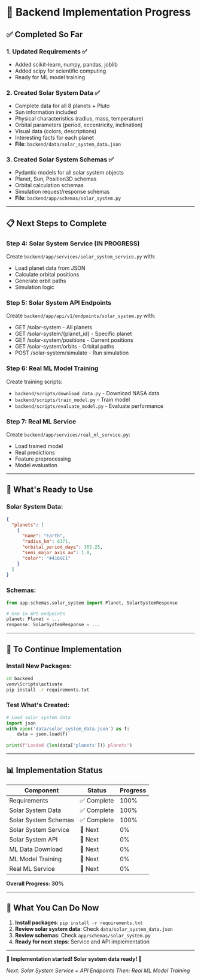 # 🚀 Backend Implementation Progress

## ✅ **Completed So Far**

### 1. Updated Requirements ✅
- Added scikit-learn, numpy, pandas, joblib
- Added scipy for scientific computing
- Ready for ML model training

### 2. Created Solar System Data ✅
- Complete data for all 8 planets + Pluto
- Sun information included
- Physical characteristics (radius, mass, temperature)
- Orbital parameters (period, eccentricity, inclination)
- Visual data (colors, descriptions)
- Interesting facts for each planet
- **File**: `backend/data/solar_system_data.json`

### 3. Created Solar System Schemas ✅
- Pydantic models for all solar system objects
- Planet, Sun, Position3D schemas
- Orbital calculation schemas
- Simulation request/response schemas
- **File**: `backend/app/schemas/solar_system.py`

---

## 📋 **Next Steps to Complete**

### Step 4: Solar System Service (IN PROGRESS)
Create `backend/app/services/solar_system_service.py` with:
- Load planet data from JSON
- Calculate orbital positions
- Generate orbit paths
- Simulation logic

### Step 5: Solar System API Endpoints
Create `backend/app/api/v1/endpoints/solar_system.py` with:
- GET /solar-system - All planets
- GET /solar-system/{planet_id} - Specific planet
- GET /solar-system/positions - Current positions
- GET /solar-system/orbits - Orbital paths
- POST /solar-system/simulate - Run simulation

### Step 6: Real ML Model Training
Create training scripts:
- `backend/scripts/download_data.py` - Download NASA data
- `backend/scripts/train_model.py` - Train model
- `backend/scripts/evaluate_model.py` - Evaluate performance

### Step 7: Real ML Service
Create `backend/app/services/real_ml_service.py`:
- Load trained model
- Real predictions
- Feature preprocessing
- Model evaluation

---

## 🎯 **What's Ready to Use**

### Solar System Data:
```json
{
  "planets": [
    {
      "name": "Earth",
      "radius_km": 6371,
      "orbital_period_days": 365.25,
      "semi_major_axis_au": 1.0,
      "color": "#4169E1"
    }
  ]
}
```

### Schemas:
```python
from app.schemas.solar_system import Planet, SolarSystemResponse

# Use in API endpoints
planet: Planet = ...
response: SolarSystemResponse = ...
```

---

## 🚀 **To Continue Implementation**

### Install New Packages:
```bash
cd backend
venv\Scripts\activate
pip install -r requirements.txt
```

### Test What's Created:
```python
# Load solar system data
import json
with open('data/solar_system_data.json') as f:
    data = json.load(f)
    
print(f"Loaded {len(data['planets'])} planets")
```

---

## 📊 **Implementation Status**

| Component | Status | Progress |
|-----------|--------|----------|
| Requirements | ✅ Complete | 100% |
| Solar System Data | ✅ Complete | 100% |
| Solar System Schemas | ✅ Complete | 100% |
| Solar System Service | 🔄 Next | 0% |
| Solar System API | 🔄 Next | 0% |
| ML Data Download | 🔄 Next | 0% |
| ML Model Training | 🔄 Next | 0% |
| Real ML Service | 🔄 Next | 0% |

**Overall Progress: 30%**

---

## 🎉 **What You Can Do Now**

1. **Install packages**: `pip install -r requirements.txt`
2. **Review solar system data**: Check `data/solar_system_data.json`
3. **Review schemas**: Check `app/schemas/solar_system.py`
4. **Ready for next steps**: Service and API implementation

---

**🌌 Implementation started! Solar system data ready! 🚀**

*Next: Solar System Service + API Endpoints*
*Then: Real ML Model Training*
